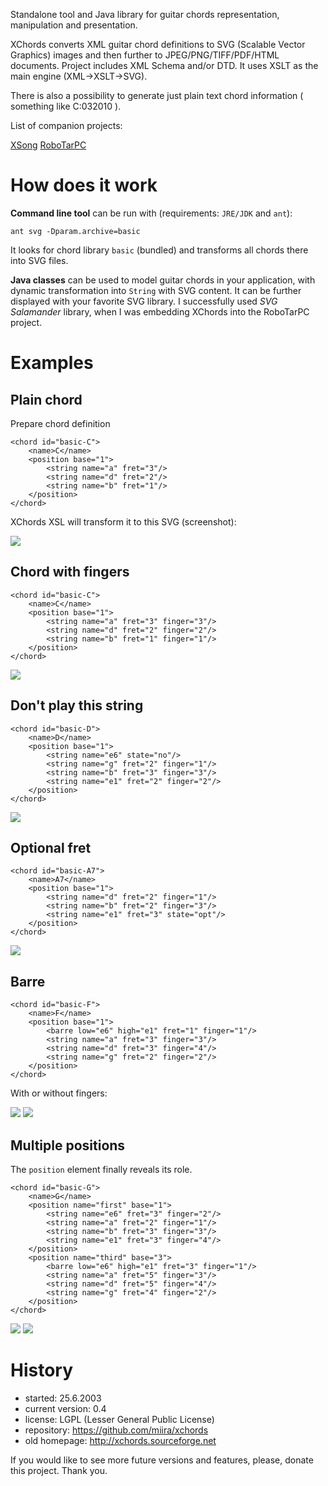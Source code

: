 Standalone tool and Java library for guitar chords representation, manipulation and presentation.

XChords converts XML guitar chord definitions to SVG (Scalable Vector Graphics) images and then further to JPEG/PNG/TIFF/PDF/HTML documents. Project includes XML Schema and/or DTD. It uses XSLT as the main engine (XML->XSLT->SVG).

There is also a possibility to generate just plain text chord information ( something like C:032010 ).

List of companion projects:

[XSong](https://github.com/miira/xsong)
[RoboTarPC](https://github.com/kleekru/RoboTarPC)

# How does it work

**Command line tool** can be run with (requirements: `JRE/JDK` and `ant`):

	ant svg -Dparam.archive=basic
	
It looks for chord library `basic` (bundled) and transforms all chords there into SVG files.

**Java classes** can be used to model guitar chords in your application, with dynamic transformation into `String` with SVG content. It can be further displayed with your favorite SVG library. I successfully used *SVG Salamander* library, when I was embedding XChords into the RoboTarPC project.

# Examples

## Plain chord

Prepare chord definition

	<chord id="basic-C">
		<name>C</name>
		<position base="1">
			<string name="a" fret="3"/>
			<string name="d" fret="2"/>
			<string name="b" fret="1"/>
		</position>
	</chord>
	
XChords XSL will transform it to this SVG (screenshot):

![](docs/images/c1.png)

## Chord with fingers

	<chord id="basic-C">
		<name>C</name>
		<position base="1">
			<string name="a" fret="3" finger="3"/>
			<string name="d" fret="2" finger="2"/>
			<string name="b" fret="1" finger="1"/>
		</position>
	</chord>
	
![](docs/images/c2.png)

## Don't play this string
	
	<chord id="basic-D">
		<name>D</name>
		<position base="1">
			<string name="e6" state="no"/>
			<string name="g" fret="2" finger="1"/>
			<string name="b" fret="3" finger="3"/>
			<string name="e1" fret="2" finger="2"/>
		</position>
	</chord>

![](docs/images/d.png)

## Optional fret ##

	<chord id="basic-A7">
		<name>A7</name>
		<position base="1">
			<string name="d" fret="2" finger="1"/>
			<string name="b" fret="2" finger="3"/>
			<string name="e1" fret="3" state="opt"/>
		</position>
	</chord>

![](docs/images/a7.png)

## Barre

	<chord id="basic-F">
		<name>F</name>
		<position base="1">
			<barre low="e6" high="e1" fret="1" finger="1"/>
			<string name="a" fret="3" finger="3"/>
			<string name="d" fret="3" finger="4"/>
			<string name="g" fret="2" finger="2"/>
		</position>
	</chord>
	
With or without fingers:

![](docs/images/f.png)
![](docs/images/fn.png)


## Multiple positions

The `position` element finally reveals its role.

	<chord id="basic-G">
		<name>G</name>
		<position name="first" base="1">
			<string name="e6" fret="3" finger="2"/>
			<string name="a" fret="2" finger="1"/>
			<string name="b" fret="3" finger="3"/>
			<string name="e1" fret="3" finger="4"/>
		</position>
		<position name="third" base="3">
			<barre low="e6" high="e1" fret="3" finger="1"/>
			<string name="a" fret="5" finger="3"/>
			<string name="d" fret="5" finger="4"/>
			<string name="g" fret="4" finger="2"/>
		</position>
	</chord>
	
![](docs/images/g2.png)
![](docs/images/g2n.png)

# History 

* started:          25.6.2003
* current version:  0.4
* license:          LGPL (Lesser General Public License)
* repository:       https://github.com/miira/xchords
* old homepage:     http://xchords.sourceforge.net


If you would like to see more future versions and features, please, donate this project. Thank you. 



